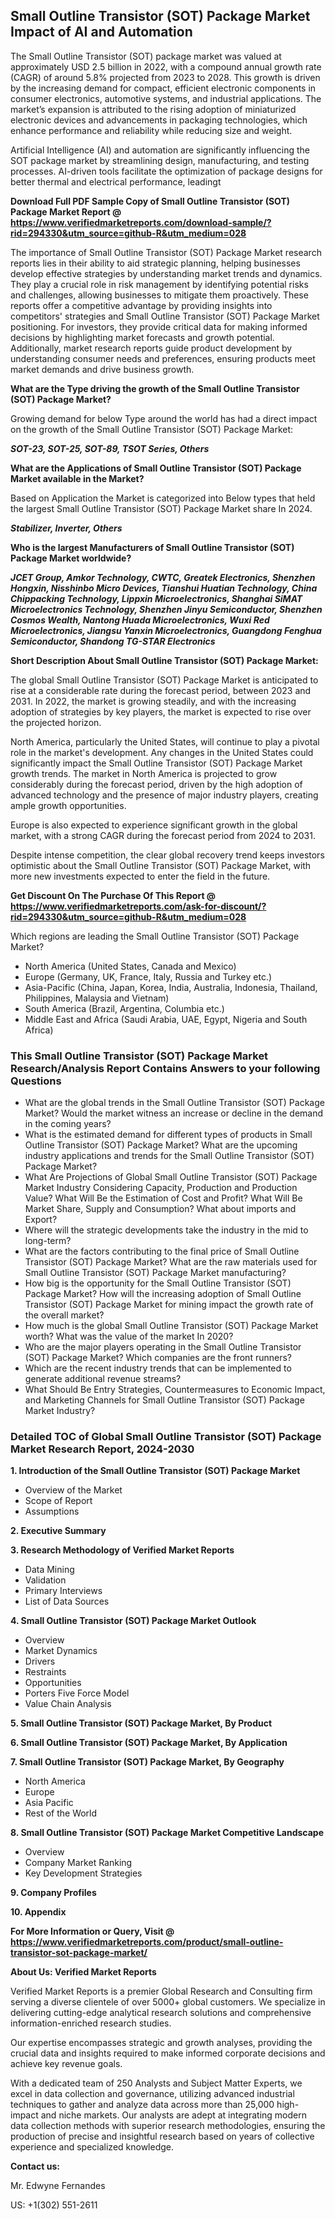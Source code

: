 <h2>Small Outline Transistor (SOT) Package Market Impact of AI and Automation</h2><p>The Small Outline Transistor (SOT) package market was valued at approximately USD 2.5 billion in 2022, with a compound annual growth rate (CAGR) of around 5.8% projected from 2023 to 2028. This growth is driven by the increasing demand for compact, efficient electronic components in consumer electronics, automotive systems, and industrial applications. The market’s expansion is attributed to the rising adoption of miniaturized electronic devices and advancements in packaging technologies, which enhance performance and reliability while reducing size and weight.</p><p>Artificial Intelligence (AI) and automation are significantly influencing the SOT package market by streamlining design, manufacturing, and testing processes. AI-driven tools facilitate the optimization of package designs for better thermal and electrical performance, leadingt</p><p id="" class=""><strong>Download Full PDF Sample Copy of Small Outline Transistor (SOT) Package Market Report @ <a href="https://www.verifiedmarketreports.com/download-sample/?rid=294330&utm_source=github-R&utm_medium=028" target="_blank">https://www.verifiedmarketreports.com/download-sample/?rid=294330&utm_source=github-R&utm_medium=028</a></strong></p><p>The importance of&nbsp;Small Outline Transistor (SOT) Package Market research reports lies in their ability to aid strategic planning, helping businesses develop effective strategies by understanding market trends and dynamics. They play a crucial role in risk management by identifying potential risks and challenges, allowing businesses to mitigate them proactively. These reports offer a competitive advantage by providing insights into competitors' strategies and Small Outline Transistor (SOT) Package Market positioning. For investors, they provide critical data for making informed decisions by highlighting market forecasts and growth potential. Additionally, market research reports guide product development by understanding consumer needs and preferences, ensuring products meet market demands and drive business growth.</p><p><strong>What are the&nbsp;Type driving the growth of the Small Outline Transistor (SOT) Package Market?</strong></p><p id="" class="">Growing demand for below Type around the world has had a direct impact on the growth of the Small Outline Transistor (SOT) Package Market:</p><em><strong>SOT-23, SOT-25, SOT-89, TSOT Series, Others</strong></em></p><strong>What are the&nbsp;Applications&nbsp;of Small Outline Transistor (SOT) Package Market available in the Market?</strong></p><p id="" class="">Based on Application the Market is categorized into Below types that held the largest Small Outline Transistor (SOT) Package Market share In 2024.</p><em><strong>Stabilizer, Inverter, Others</strong></em></p><strong>Who is the largest Manufacturers of Small Outline Transistor (SOT) Package Market worldwide?</strong></p><p><em><strong>JCET Group, Amkor Technology, CWTC, Greatek Electronics, Shenzhen Hongxin, Nisshinbo Micro Devices, Tianshui Huatian Technology, China Chippacking Technology, Lippxin Microelectronics, Shanghai SiMAT Microelectronics Technology, Shenzhen Jinyu Semiconductor, Shenzhen Cosmos Wealth, Nantong Huada Microelectronics, Wuxi Red Microelectronics, Jiangsu Yanxin Microelectronics, Guangdong Fenghua Semiconductor, Shandong TG-STAR Electronics</strong></em></p><p id="" class=""><strong>Short Description About Small Outline Transistor (SOT) Package Market:</strong></p><p>The global Small Outline Transistor (SOT) Package Market is anticipated to rise at a considerable rate during the forecast period, between 2023 and 2031. In 2022, the market is growing steadily, and with the increasing adoption of strategies by key players, the market is expected to rise over the projected horizon.</p><p>North America, particularly the United States, will continue to play a pivotal role in the market's development. Any changes in the United States could significantly impact the Small Outline Transistor (SOT) Package Market growth trends. The market in North America is projected to grow considerably during the forecast period, driven by the high adoption of advanced technology and the presence of major industry players, creating ample growth opportunities.</p><p>Europe is also expected to experience significant growth in the global market, with a strong CAGR during the forecast period from 2024 to 2031.</p><p>Despite intense competition, the clear global recovery trend keeps investors optimistic about the Small Outline Transistor (SOT) Package Market, with more new investments expected to enter the field in the future.</p><p id="" class=""><strong>Get Discount On The Purchase Of This Report @ <a href="https://www.verifiedmarketreports.com/ask-for-discount/?rid=294330&utm_source=github-R&utm_medium=028" target="_blank">https://www.verifiedmarketreports.com/ask-for-discount/?rid=294330&utm_source=github-R&utm_medium=028</a></strong></p>Which regions are leading the Small Outline Transistor (SOT) Package Market?</p><ul><li>North America (United States, Canada and Mexico)</li><li>Europe (Germany, UK, France, Italy, Russia and Turkey etc.)</li><li>Asia-Pacific (China, Japan, Korea, India, Australia, Indonesia, Thailand, Philippines, Malaysia and Vietnam)</li><li>South America (Brazil, Argentina, Columbia etc.)</li><li>Middle East and Africa (Saudi Arabia, UAE, Egypt, Nigeria and South Africa)</li></ul><h3 id="" class="">This Small Outline Transistor (SOT) Package Market Research/Analysis Report Contains Answers to your following Questions</h3><ul><li>What are the global trends in the Small Outline Transistor (SOT) Package Market? Would the market witness an increase or decline in the demand in the coming years?</li><li>What is the estimated demand for different types of products in Small Outline Transistor (SOT) Package Market? What are the upcoming industry applications and trends for the Small Outline Transistor (SOT) Package Market?</li><li>What Are Projections of Global Small Outline Transistor (SOT) Package Market Industry Considering Capacity, Production and Production Value? What Will Be the Estimation of Cost and Profit? What Will Be Market Share, Supply and Consumption? What about imports and Export?</li><li>Where will the strategic developments take the industry in the mid to long-term?</li><li>What are the factors contributing to the final price of Small Outline Transistor (SOT) Package Market? What are the raw materials used for Small Outline Transistor (SOT) Package Market manufacturing?</li><li>How big is the opportunity for the Small Outline Transistor (SOT) Package Market? How will the increasing adoption of Small Outline Transistor (SOT) Package Market for mining impact the growth rate of the overall market?</li><li>How much is the global Small Outline Transistor (SOT) Package Market worth? What was the value of the market In 2020?</li><li>Who are the major players operating in the Small Outline Transistor (SOT) Package Market? Which companies are the front runners?</li><li>Which are the recent industry trends that can be implemented to generate additional revenue streams?</li><li>What Should Be Entry Strategies, Countermeasures to Economic Impact, and Marketing Channels for Small Outline Transistor (SOT) Package Market Industry?</li></ul><h3 id="" class="">Detailed TOC of Global Small Outline Transistor (SOT) Package Market Research Report, 2024-2030</h3><p id="" class=""><strong>1. Introduction of the Small Outline Transistor (SOT) Package Market</strong></p><ul><li>Overview of the Market</li><li>Scope of Report</li><li>Assumptions</li></ul><p id="" class=""><strong>2. Executive Summary</strong></p><p id="" class=""><strong>3. Research Methodology of Verified Market Reports</strong></p><ul><li>Data Mining</li><li>Validation</li><li>Primary Interviews</li><li>List of Data Sources</li></ul><p id="" class=""><strong>4. Small Outline Transistor (SOT) Package Market Outlook</strong></p><ul><li>Overview</li><li>Market Dynamics</li><li>Drivers</li><li>Restraints</li><li>Opportunities</li><li>Porters Five Force Model</li><li>Value Chain Analysis</li></ul><p id="" class=""><strong>5. Small Outline Transistor (SOT) Package Market, By Product</strong></p><p id="" class=""><strong>6. Small Outline Transistor (SOT) Package Market, By Application</strong></p><p id="" class=""><strong>7. Small Outline Transistor (SOT) Package Market, By Geography</strong></p><ul><li>North America</li><li>Europe</li><li>Asia Pacific</li><li>Rest of the World</li></ul><p id="" class=""><strong>8. Small Outline Transistor (SOT) Package Market Competitive Landscape</strong></p><ul><li>Overview</li><li>Company Market Ranking</li><li>Key Development Strategies</li></ul><p id="" class=""><strong>9. Company Profiles</strong></p><p id="" class=""><strong>10. Appendix</strong></p><p id="" class=""><strong>For More Information or Query, Visit @ <a href="https://www.verifiedmarketreports.com/product/small-outline-transistor-sot-package-market/" target="_blank">https://www.verifiedmarketreports.com/product/small-outline-transistor-sot-package-market/</a></strong></p><p id="" class=""><strong>About Us: Verified Market Reports</strong></p><p id="" class="">Verified Market Reports is a premier Global Research and Consulting firm serving a diverse clientele of over 5000+ global customers. We specialize in delivering cutting-edge analytical research solutions and comprehensive information-enriched research studies.</p><p id="" class="">Our expertise encompasses strategic and growth analyses, providing the crucial data and insights required to make informed corporate decisions and achieve key revenue goals.</p><p id="" class="">With a dedicated team of 250 Analysts and Subject Matter Experts, we excel in data collection and governance, utilizing advanced industrial techniques to gather and analyze data across more than 25,000 high-impact and niche markets. Our analysts are adept at integrating modern data collection methods with superior research methodologies, ensuring the production of precise and insightful research based on years of collective experience and specialized knowledge.</p><p id="" class=""><strong>Contact us:</strong></p><p id="" class="">Mr. Edwyne Fernandes</p><p id="" class="">US: +1(302) 551-2611</p>